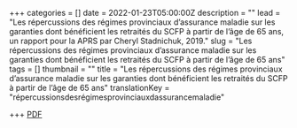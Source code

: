 +++
categories = []
date = 2022-01-23T05:00:00Z
description = ""
lead = "Les répercussions des régimes provinciaux d’assurance maladie sur les garanties dont bénéficient les retraités du SCFP à partir de l’âge de 65 ans, un rapport pour la APRS par Cheryl Stadnichuk, 2019."
slug = "Les répercussions des régimes provinciaux d’assurance maladie sur les garanties dont bénéficient les retraités du SCFP à partir de l’âge de 65 ans"
tags = []
thumbnail = ""
title = "Les répercussions des régimes provinciaux d’assurance maladie sur les garanties dont bénéficient les retraités du SCFP à partir de l’âge de 65 ans"
translationKey = "répercussionsdesrégimesprovinciauxdassurancemaladie"

+++
[PDF](/img/rapport-regimes-provinciaux-d-assurance-maladie-retraites-du-scfp-65-ans-final.pdf)